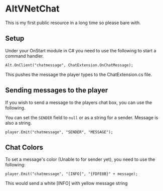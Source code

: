 # AltVNetChat

This is my first public resource in a long time so please bare with.

## Setup

Under your OnStart module in C# you need to use the following to start a command handler.

```Alt.OnClient("chatmessage", ChatExtension.OnChatMessage);```

This pushes the message the player types to the ChatExtension.cs file.

## Sending messages to the player

If you wish to send a message to the players chat box, you can use the following.

You can set the `SENDER` field to `null` or as a string for a sender. Message is also a string.

```player.Emit("chatmessage", "SENDER", "MESSAGE");```

## Chat Colors

To set a message's color (Unable to for sender yet), you need to use the following:

```player.Emit("chatmessage", "[INFO]", "{FDFE8B}" + message);```

This would send a white [INFO] with yellow message string
